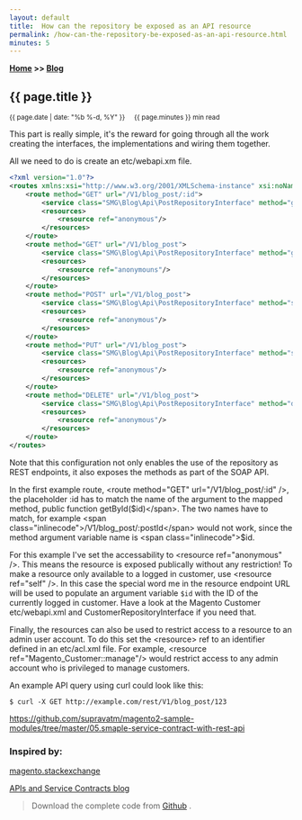 ```yaml
---
layout: default
title:  How can the repository be exposed as an API resource
permalink: /how-can-the-repository-be-exposed-as-an-api-resource.html
minutes: 5
---
```

**[Home](https://supravatm.github.io/) >> [Blog](/blogs.html)**

##  {{ page.title }}

<small>
    <i class="fa-regular fa-calendar"></i> {{ page.date | date: "%b %-d, %Y" }}  &nbsp; &nbsp;
    <i class="fa-regular fa-clock"></i> {{ page.minutes }} min read
</small>


This part is really simple, it's the reward for going through all the work creating the interfaces, the implementations and wiring them together.

All we need to do is create an <span class="inlinecode">etc/webapi.xm</span> file.

```xml
<?xml version="1.0"?>
<routes xmlns:xsi="http://www.w3.org/2001/XMLSchema-instance" xsi:noNamespaceSchemaLocation="urn:magento:module:Magento_Webapi:etc/webapi.xsd">
    <route method="GET" url="/V1/blog_post/:id">
        <service class="SMG\Blog\Api\PostRepositoryInterface" method="getById"/>
        <resources>
            <resource ref="anonymous"/>
        </resources>
    </route>
    <route method="GET" url="/V1/blog_post">
        <service class="SMG\Blog\Api\PostRepositoryInterface" method="getList"/>
        <resources>
            <resource ref="anonymouns"/>
        </resources>
    </route>
    <route method="POST" url="/V1/blog_post">
        <service class="SMG\Blog\Api\PostRepositoryInterface" method="save"/>
        <resources>
            <resource ref="anonymous"/>
        </resources>
    </route>
    <route method="PUT" url="/V1/blog_post">
        <service class="SMG\Blog\Api\PostRepositoryInterface" method="save"/>
        <resources>
            <resource ref="anonymous"/>
        </resources>
    </route>
    <route method="DELETE" url="/V1/blog_post">
        <service class="SMG\Blog\Api\PostRepositoryInterface" method="delete"/>
        <resources>
            <resource ref="anonymous"/>
        </resources>
    </route>
</routes>
```

Note that this configuration not only enables the use of the repository as REST endpoints, it also exposes the methods as part of the SOAP API.

In the first example route, <span class="inlinecode">&lt;route method="GET" url="/V1/blog_post/:id" &#47;&gt;</span>, the placeholder <span class="inlinecode">:id</span> has to match the name of the argument to the mapped method, public function <span class="inlinecode">getById($id)</span>.
The two names have to match, for example <span class="inlinecode">/V1/blog_post/:postId</span> would not work, since the method argument variable name is <span class="inlinecode">$id</span>.

For this example I've set the accessability to <span class="inlinecode">&lt;resource ref="anonymous" &#47;&gt;</span>. This means the resource is exposed publically without any restriction!
To make a resource only available to a logged in customer, use <span class="inlinecode">&lt;resource ref="self" &#47;&gt;</span>. In this case the special word me in the resource endpoint URL will be used to populate an argument variable ```$id``` with the ID of the currently logged in customer.
Have a look at the Magento Customer  <span class="inlinecode">etc/webapi.xml</span> and <span class="inlinecode">CustomerRepositoryInterface</span> if you need that.

Finally, the <span class="inlinecode">resources</span> can also be used to restrict access to a resource to an admin user account. To do this set the <span class="inlinecode">&lt;resource&gt;</span> ref to an identifier defined in an <span class="inlinecode">etc/acl.xml</span> file.
For example, <span class="inlinecode">&lt;resource ref="Magento_Customer::manage"&#47;&gt;</span> would restrict access to any admin account who is privileged to manage customers.

An example API query using curl could look like this:

    $ curl -X GET http://example.com/rest/V1/blog_post/123

https://github.com/supravatm/magento2-sample-modules/tree/master/05.smaple-service-contract-with-rest-api
### Inspired by:
[magento.stackexchange](https://magento.stackexchange.com/questions/115269/how-to-implement-service-contract-for-a-custom-module-in-magento-2")

[APIs and Service Contracts blog](https://meetmagentoacademy.github.io/magento2-training-resources/backend/modules/service_contracts.html")


> Download the complete code from [Github](https://github.com/supravatm/magento2-sample-modules/tree/master/05.smaple-service-contract-with-rest-api) .

